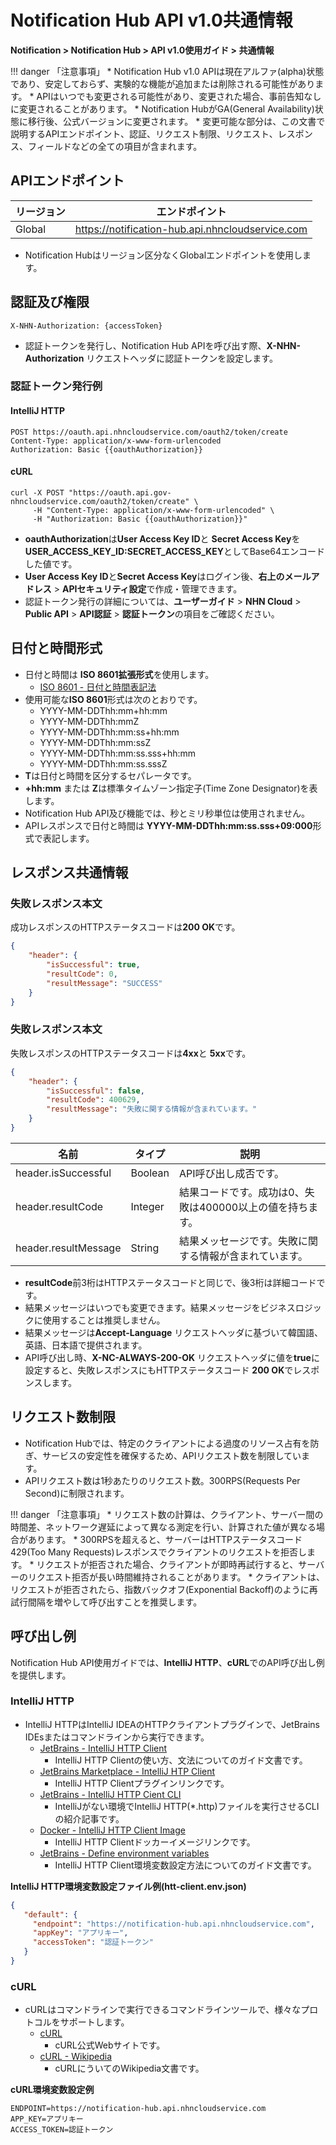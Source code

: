 <style>
.page__rnb .lst_rnb_item .rnb_item:first-of-type a {
    display: inline !important;
}
</style>
<h1>Notification Hub API v1.0共通情報</h1>

**Notification > Notification Hub > API v1.0使用ガイド > 共通情報**

<span id="notification-hub-api-common-information"></span>

!!! danger 「注意事項」
    * Notification Hub v1.0 APIは現在アルファ(alpha)状態であり、安定しておらず、実験的な機能が追加または削除される可能性があります。
    * APIはいつでも変更される可能性があり、変更された場合、事前告知なしに変更されることがあります。
    * Notification HubがGA(General Availability)状態に移行後、公式バージョンに変更されます。
    * 変更可能な部分は、この文書で説明するAPIエンドポイント、認証、リクエスト制限、リクエスト、レスポンス、フィールドなどの全ての項目が含まれます。

<span id="api-endpoint"></span>

## APIエンドポイント

| リージョン   | エンドポイント |
|--------| ----- |
| Global | https://notification-hub.api.nhncloudservice.com |

* Notification Hubはリージョン区分なくGlobalエンドポイントを使用します。

<span id="authentication-and-permissions"></span>

## 認証及び権限

```
X-NHN-Authorization: {accessToken}
```

* 認証トークンを発行し、Notification Hub APIを呼び出す際、**X-NHN-Authorization** リクエストヘッダに認証トークンを設定します。

### 認証トークン発行例

#### IntelliJ HTTP

```http
POST https://oauth.api.nhncloudservice.com/oauth2/token/create
Content-Type: application/x-www-form-urlencoded
Authorization: Basic {{oauthAuthorization}}
```

#### cURL

```curl
curl -X POST "https://oauth.api.gov-nhncloudservice.com/oauth2/token/create" \
     -H "Content-Type: application/x-www-form-urlencoded" \
     -H "Authorization: Basic {{oauthAuthorization}}"
```

* **oauthAuthorization**は**User Access Key ID**と **Secret Access Key**を **USER_ACCESS_KEY_ID:SECRET_ACCESS_KEY**としてBase64エンコードした値です。
* **User Access Key ID**と**Secret Access Key**はログイン後、**右上のメールアドレス** > **APIセキュリティ設定**で作成・管理できます。
* 認証トークン発行の詳細については、**ユーザーガイド** > **NHN Cloud** > **Public API** > **API認証** > **認証トークン**の項目をご確認ください。

<span id="date-time-format"></span>

## 日付と時間形式

* 日付と時間は **ISO 8601拡張形式**を使用します。
    * [ISO 8601 - 日付と時間表記法](https://ko.wikipedia.org/wiki/ISO_8601)
* 使用可能な**ISO 8601**形式は次のとおりです。
    * YYYY-MM-DDThh:mm+hh:mm
    * YYYY-MM-DDThh:mmZ
    * YYYY-MM-DDThh:mm:ss+hh:mm
    * YYYY-MM-DDThh:mm:ssZ
    * YYYY-MM-DDThh:mm:ss.sss+hh:mm
    * YYYY-MM-DDThh:mm:ss.sssZ
* **T**は日付と時間を区分するセパレータです。
* **+hh:mm** または **Z**は標準タイムゾーン指定子(Time Zone Designator)を表します。
* Notification Hub API及び機能では、秒とミリ秒単位は使用されません。
* APIレスポンスで日付と時間は **YYYY-MM-DDThh:mm:ss.sss+09:000**形式で表記します。

<span id="response"></span>

## レスポンス共通情報

<span id="succeed-response"></span>

### 失敗レスポンス本文

成功レスポンスのHTTPステータスコードは**200 OK**です。

```json
{
    "header": {
        "isSuccessful": true,
        "resultCode": 0,
        "resultMessage": "SUCCESS"
    }
}
```

<span id="failed-response"></span>

### 失敗レスポンス本文

失敗レスポンスのHTTPステータスコードは**4xx**と **5xx**です。

```json
{
    "header": {
        "isSuccessful": false,
        "resultCode": 400629,
        "resultMessage": "失敗に関する情報が含まれています。"
    }
}
```

| 名前 | タイプ | 説明 |
| --- | --- | --- |
| header.isSuccessful | Boolean | API呼び出し成否です。 |
| header.resultCode | Integer | 結果コードです。成功は0、失敗は400000以上の値を持ちます。 |
| header.resultMessage | String | 結果メッセージです。失敗に関する情報が含まれています。 |

* **resultCode**前3桁はHTTPステータスコードと同じで、後3桁は詳細コードです。
* 結果メッセージはいつでも変更できます。結果メッセージをビジネスロジックに使用することは推奨しません。
* 結果メッセージは**Accept-Language** リクエストヘッダに基づいて韓国語、英語、日本語で提供されます。
* API呼び出し時、**X-NC-ALWAYS-200-OK** リクエストヘッダに値を**true**に設定すると、失敗レスポンスにもHTTPステータスコード **200 OK**でレスポンスします。

<span id="rate-limit"></span>

## リクエスト数制限
* Notification Hubでは、特定のクライアントによる過度のリソース占有を防ぎ、サービスの安定性を確保するため、APIリクエスト数を制限しています。
* APIリクエスト数は1秒あたりのリクエスト数。300RPS(Requests Per Second)に制限されます。

!!! danger 「注意事項」
    * リクエスト数の計算は、クライアント、サーバー間の時間差、ネットワーク遅延によって異なる測定を行い、計算された値が異なる場合があります。
    * 300RPSを超えると、サーバーはHTTPステータスコード429(Too Many Requests)レスポンスでクライアントのリクエストを拒否します。
    * リクエストが拒否された場合、クライアントが即時再試行すると、サーバーのリクエスト拒否が長い時間維持されることがあります。
    * クライアントは、リクエストが拒否されたら、指数バックオフ(Exponential Backoff)のように再試行間隔を増やして呼び出すことを推奨します。

<span id="example-api-calls"></span>

## 呼び出し例

Notification Hub API使用ガイドでは、**IntelliJ HTTP**、**cURL**でのAPI呼び出し例を提供します。

### IntelliJ HTTP
* IntelliJ HTTPはIntelliJ IDEAのHTTPクライアントプラグインで、JetBrains IDEsまたはコマンドラインから実行できます。
    * [JetBrains - IntelliJ HTTP Client](https://www.jetbrains.com/help/idea/http-client-in-product-code-editor.html)
        * IntelliJ HTTP Clientの使い方、文法についてのガイド文書です。
    * [JetBrains Marketplace - IntelliJ HTP Client](https://plugins.jetbrains.com/plugin/13121-http-client)
        * IntelliJ HTTP Clientプラグインリンクです。
    * [JetBrains - IntelliJ HTTP Cient CLI](https://blog.jetbrains.com/idea/2022/12/http-client-cli-run-requests-and-tests-on-ci/)
        * IntelliJがない環境でIntelliJ HTTP(*.http)ファイルを実行させるCLIの紹介記事です。
    * [Docker - IntelliJ HTTP Client Image](https://hub.docker.com/r/jetbrains/intellij-http-client)
        * IntelliJ HTTP Clientドッカーイメージリンクです。
    * [JetBrains - Define environment variables](https://www.jetbrains.com/help/idea/http-client-in-product-code-editor.html#environment-variables)
        * IntelliJ HTTP Client環境変数設定方法についてのガイド文書です。
      

**IntelliJ HTTP環境変数設定ファイル例(htt-client.env.json)**

```json
{
   "default": {
     "endpoint": "https://notification-hub.api.nhncloudservice.com",
     "appKey": "アプリキー",
     "accessToken": "認証トークン"
   }
}
```

### cURL

* cURLはコマンドラインで実行できるコマンドラインツールで、様々なプロトコルをサポートします。
    * [cURL](https://curl.se/)
        * cURL公式Webサイトです。
    * [cURL - Wikipedia](https://ko.wikipedia.org/wiki/CURL)
        * cURLにういてのWikipedia文書です。

**cURL環境変数設定例**

```
ENDPOINT=https://notification-hub.api.nhncloudservice.com
APP_KEY=アプリキー
ACCESS_TOKEN=認証トークン
```
